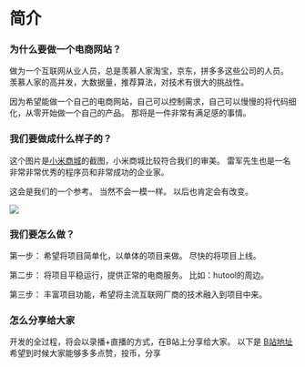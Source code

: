 # 简介



### 为什么要做一个电商网站？

做为一个互联网从业人员，总是羡慕人家淘宝，京东，拼多多这些公司的人员。 羡慕人家的高并发，大数据量，推荐算法，对技术有很大的挑战性。

因为希望能做一个自己的电商网站，自己可以控制需求，自己可以慢慢的将代码细化，从零开始做一个自己的产品。 那将是一件非常有满足感的事情。



### 我们要做成什么样子的？ 



这个图片是[小米商城](https://www.mi.com/shop)的截图，小米商城比较符合我们的审美。 雷军先生也是一名非常非常优秀的程序员和非常成功的企业家。

 这会是我们的一个参考。 当然不会一模一样。 以后也肯定会有改变。



![](https://hutool-weekly.oss-cn-hangzhou.aliyuncs.com/img/20230616142946.png)



### 我们要怎么做？ 

第一步： 希望将项目简单化，以单体的项目来做。 尽快的将项目上线。

第二步： 将项目平稳运行，提供正常的电商服务。 比如：hutool的周边。

第三步： 丰富项目功能，希望将主流互联网厂商的技术融入到项目中来。







### 怎么分享给大家

开发的全过程，将会以录播+直播的方式，在B站上分享给大家。
以下是 [B站地址]([猿来衣舍的个人空间_哔哩哔哩_bilibili](https://space.bilibili.com/372601679?spm_id_from=333.999.0.0))
希望到时候大家能够多多点赞，投币，分享



